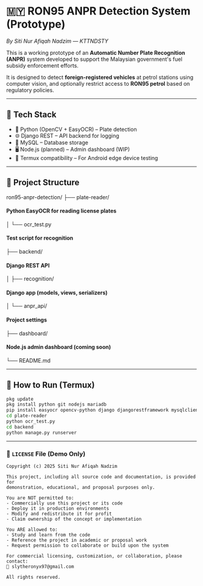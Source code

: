 # 🇲🇾 RON95 ANPR Detection System (Prototype)  
*By Siti Nur Afiqah Nadzim — KTTNDSTY*

This is a working prototype of an **Automatic Number Plate Recognition (ANPR)** system developed to support the Malaysian government's fuel subsidy enforcement efforts.

It is designed to detect **foreign-registered vehicles** at petrol stations using computer vision, and optionally restrict access to **RON95 petrol** based on regulatory policies.

---

## 🔧 Tech Stack
- 🐍 Python (OpenCV + EasyOCR) – Plate detection
- 🌐 Django REST – API backend for logging
- 🧾 MySQL – Database storage
- 🖥️ Node.js (planned) – Admin dashboard (WIP)
- 📱 Termux compatibility – For Android edge device testing

---

## 📂 Project Structure
ron95-anpr-detection/
├── plate-reader/         
#### Python EasyOCR for reading license plates

│   └── ocr_test.py       
#### Test script for recognition

├── backend/            
#### Django REST API

│   ├── recognition/     
#### Django app (models, views, serializers)

│   └── anpr_api/         
#### Project settings

├── dashboard/           
#### Node.js admin dashboard (coming soon)
└── README.md

---

## 🚀 How to Run (Termux)

```bash
pkg update
pkg install python git nodejs mariadb
pip install easyocr opencv-python django djangorestframework mysqlclient
cd plate-reader
python ocr_test.py
cd backend
python manage.py runserver
```
---

### 📄 `LICENSE` File (Demo Only)

```text
Copyright (c) 2025 Siti Nur Afiqah Nadzim

This project, including all source code and documentation, is provided for 
demonstration, educational, and proposal purposes only.

You are NOT permitted to:
- Commercially use this project or its code
- Deploy it in production environments
- Modify and redistribute it for profit
- Claim ownership of the concept or implementation

You ARE allowed to:
- Study and learn from the code
- Reference the project in academic or proposal work
- Request permission to collaborate or build upon the system

For commercial licensing, customization, or collaboration, please contact:
📧 slytheronyx97@gmail.com

All rights reserved.
```
